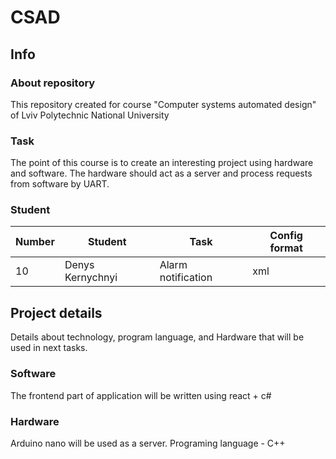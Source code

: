 # CSAD

## Info
### About repository
This repository created for course "Computer systems automated design" of Lviv Polytechnic National University

### Task
The point of this course is to create an interesting project using hardware and software. The hardware should act as a server and process requests from software by UART.

### Student
| Number | Student | Task | Config format|
| ------ | ------- | ---- | ------------ |
| 10 | Denys Kernychnyi | Alarm notification | xml |

## Project details
Details about technology, program language, and Hardware that will be
used in next tasks.
### Software
The frontend part of application will be written using react + c#

### Hardware
Arduino nano will be used as a server. Programing language - C++
